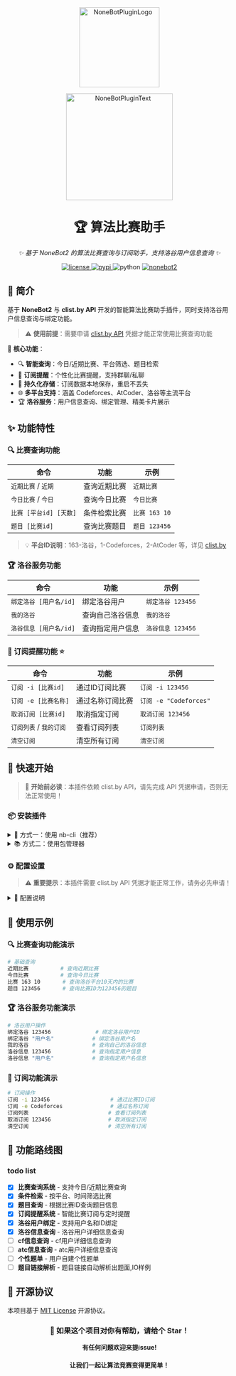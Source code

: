 <div align="center">
  <a href="https://v2.nonebot.dev/store">
    <img src="https://github.com/A-kirami/nonebot-plugin-template/blob/resources/nbp_logo.png" width="180" height="180" alt="NoneBotPluginLogo">
  </a>
  <br>
  <p>
    <img src="https://github.com/A-kirami/nonebot-plugin-template/blob/resources/NoneBotPlugin.svg" width="240" alt="NoneBotPluginText">
  </p>
</div>

<div align="center">

# 🏆 算法比赛助手

_✨ 基于 NoneBot2 的算法比赛查询与订阅助手，支持洛谷用户信息查询 ✨_

<a href="./LICENSE">
    <img src="https://img.shields.io/github/license/Tabris-ZX/nonebot-plugin-algo.svg" alt="license">
</a>
<a href="https://pypi.python.org/pypi/nonebot-plugin-algo">
    <img src="https://img.shields.io/pypi/v/nonebot-plugin-algo.svg" alt="pypi">
</a>
<img src="https://img.shields.io/badge/python-3.10+-blue.svg" alt="python">
<a href="https://github.com/nonebot/nonebot2">
    <img src="https://img.shields.io/badge/nonebot-2.4.3+-red.svg" alt="nonebot2">
</a>

</div>

## 📖 简介

基于 **NoneBot2** 与 **clist.by API** 开发的智能算法比赛助手插件，同时支持洛谷用户信息查询与绑定功能。

> ⚠️ **使用前提**：需要申请 [clist.by API](https://clist.by/api/v4/doc/) 凭据才能正常使用比赛查询功能

🎯 **核心功能**：

- 🔍 **智能查询**：今日/近期比赛、平台筛选、题目检索
- 🔔 **订阅提醒**：个性化比赛提醒，支持群聊/私聊
- 💾 **持久化存储**：订阅数据本地保存，重启不丢失
- 🌐 **多平台支持**：涵盖 Codeforces、AtCoder、洛谷等主流平台
- 🏆 **洛谷服务**：用户信息查询、绑定管理、精美卡片展示

## ✨ 功能特性

### 🔍 比赛查询功能

| 命令                     | 功能              | 示例            |
| ------------------------ | ----------------- | --------------- |
| `近期比赛` / `近期`  | 查询近期比赛      | `近期比赛`    |
| `今日比赛` / `今日`  | 查询今日比赛      | `今日比赛`    |
| `比赛 [平台id] [天数]` | 条件检索比赛      | `比赛 163 10` |
| `题目 [比赛id]`        | 查询比赛题目      | `题目 123456` |

> 💡 **平台ID说明**：163-洛谷，1-Codeforces，2-AtCoder 等，详见 [clist.by](https://clist.by/resources/)

### 🏆 洛谷服务功能

| 命令                        | 功能             | 示例                          |
| --------------------------- | ---------------- | ----------------------------- |
| `绑定洛谷 [用户名/id]`     | 绑定洛谷用户     | `绑定洛谷 123456`            |
| `我的洛谷`                  | 查询自己洛谷信息 | `我的洛谷`                   |
| `洛谷信息 [用户名/id]`     | 查询指定用户信息 | `洛谷信息 123456`           |

### 🔔 订阅提醒功能 ⭐

| 命令                        | 功能             | 示例                          |
| --------------------------- | ---------------- | ----------------------------- |
| `订阅 -i [比赛id]`         | 通过ID订阅比赛   | `订阅 -i 123456`             |
| `订阅 -e [比赛名称]`       | 通过名称订阅比赛 | `订阅 -e "Codeforces"` |
| `取消订阅 [比赛id]`       | 取消指定订阅     | `取消订阅 123456`           |
| `订阅列表` / `我的订阅` | 查看订阅列表     | `订阅列表`                  |
| `清空订阅`                | 清空所有订阅     | `清空订阅`                  |


## 🚀 快速开始

> 🚨 **开始前必读**：本插件依赖 clist.by API，请先完成 API 凭据申请，否则无法正常使用！

### 📦 安装插件

<details>
<summary>🎯 方式一：使用 nb-cli（推荐）</summary>

```bash
nb plugin install nonebot-plugin-algo
```

</details>

<details>
<summary>📚 方式二：使用包管理器</summary>

```bash
# 使用 poetry（推荐）
poetry add nonebot-plugin-algo

# 使用 pip
pip install nonebot-plugin-algo
```

然后在 NoneBot 项目的 `pyproject.toml` 中启用插件：

```toml
[tool.nonebot]
plugins = ["nonebot_plugin_algo"]
```

</details>

### ⚙️ 配置设置

> ⚠️ **重要提示**：本插件需要 clist.by API 凭据才能正常工作，请务必先申请！

<details>
<summary>🔧 配置说明</summary>

**第一步：申请 API 凭据**
1. 访问 [clist.by](https://clist.by/api/v4/doc/) 注册账号
2. 在个人设置中生成 API Key
3. 将凭据添加到 `.env` 文件中

**第二步：配置文件**
在 `.env` 文件中添加配置：

```env
# ========== 必需配置 ==========
# clist.by API 凭据（必须配置才能使用比赛查询功能）
clist_username=your_username    # 你的 clist.by 用户名
clist_api_key=your_api_key      # 你的 clist.by API Key

# ========== 可选配置 ==========
# 比赛查询配置
algo_days=7                    # 查询近期天数（默认：7天）
algo_limit=20                  # 返回数量上限（默认：20条）
algo_remind_pre=30             # 提醒提前时间，单位：分钟（默认：30分钟）
algo_order_by=start            # 排序字段（默认：start，按开始时间排序）
```

**配置项说明：**
- **必需配置**：`clist_username` 和 `clist_api_key` 必须正确配置
- **洛谷Cookie**：仅在需要查询隐私设置用户时配置，普通查询无需此项
- **数据存储**：插件会自动在本地创建数据目录存储订阅信息和洛谷卡片缓存

> 💡 **提示**：洛谷卡片缓存会在每天 2:00、10:00、18:00 自动清理
</details>

## 📖 使用示例

### 🔍 比赛查询功能演示

```bash
# 基础查询
近期比赛          # 查询近期比赛
今日比赛          # 查询今日比赛
比赛 163 10       # 查询洛谷平台10天内的比赛
题目 123456       # 查询比赛ID为123456的题目
```

### 🏆 洛谷服务功能演示

```bash
# 洛谷用户操作
绑定洛谷 123456              # 绑定洛谷用户ID
绑定洛谷 "用户名"            # 绑定洛谷用户名
我的洛谷                    # 查询自己的洛谷信息
洛谷信息 123456             # 查询指定用户信息
洛谷信息 "用户名"            # 查询指定用户名信息
```

### 🔔 订阅功能演示

```bash
# 订阅操作
订阅 -i 123456                   # 通过比赛ID订阅
订阅 -e Codeforces               # 通过名称订阅
订阅列表                         # 查看订阅列表
取消订阅 123456                  # 取消指定订阅
清空订阅                         # 清空所有订阅
```
## 🎯 功能路线图

### todo list

- [X] **比赛查询系统** - 支持今日/近期比赛查询
- [X] **条件检索** - 按平台、时间筛选比赛
- [X] **题目查询** - 根据比赛ID查询题目信息
- [X] **订阅提醒系统** - 智能比赛订阅与定时提醒
- [X] **洛谷用户绑定** - 支持用户名和ID绑定
- [X] **洛谷信息查询** - 洛谷用户详细信息查询
- [ ] **cf信息查询** - cf用户详细信息查询
- [ ] **atc信息查询** - atc用户详细信息查询
- [ ] **个性题单** - 用户自建个性题单
- [ ] **题目链接解析** - 题目链接自动解析出题面,IO样例

## 📄 开源协议
本项目基于 [MIT License](LICENSE) 开源协议。

<div align="center">

### 🌟 如果这个项目对你有帮助，请给个 Star！
**有任何问题欢迎来提issue!**
#### 让我们一起让算法竞赛变得更简单！

</div>
